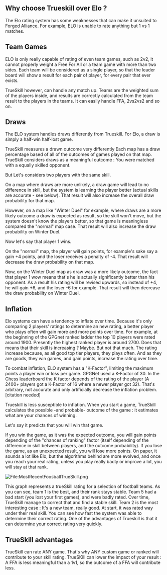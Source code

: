 ## Why choose Trueskill over Elo ?

The Elo rating system has some weaknesses that can make it unsuited to
Forged Alliance. For example, ELO is unable to rate anything but 1 vs 1
matches.

## Team Games

ELO is only really capable of rating of even team games, such as 2v2, it
cannot properly weight a Free For All or a team game with more than two
sides. Each team will be considered as a single player, so that the
leader board will show a result for each pair of player, for every pair
that ever exists.

TrueSkill however, can handle any match up. Teams are the weighted sum
of the players inside, and results are correctly calculated from the
team result to the players in the teams. It can easily handle FFA,
2vs2vs2 and so on.

## Draws

The ELO system handles draws differently from Trueskill. For Elo, a draw
is simply a half-win half-lost game.

TrueSkill measures a drawn outcome very differently Each map has a draw
percentage based of all of the outcomes of games played on that map.
TrueSkill considers draws as a meaningful outcome : You were matched
with a equally skilled opponent.

But Let's considers two players with the same skill.

On a map where draws are more unlikely, a draw game will lead to no
difference in skill, but the system is learning the player better
(actual skills are accurate - see below). That result will also increase
the overall draw probability for that map.

However, on a map like "Winter Duel" for example, where draws are a more
likely outcome a draw is expected as result, so the skill won't move,
but the system doesn't know the players better, so that game is
meaningless compared the "normal" map case. That result will also
increase the draw probability on Winter Duel.

Now let's say that player 1 wins.

On the "normal" map, the player will gain points, for example's sake say
a gain +4 points, and the loser receives a penalty of -4. That result
will decrease the draw probability on that map.

Now, on the Winter Duel map as draw was a more likely outcome, the fact
that player 1 wow means that's he is actually significantly better than
his opponent. As a result his rating will be revised upwards, so instead
of +4, he will gain +6, and the loser -6 for example. That result will
then decrease the draw probability on Winter Duel.

## Inflation

Elo systems can have a tendency to inflate over time. Because it's only
comparing 2 players' ratings to determine an new rating, a better player
who plays often will gain more and more points over time. For example,
at the beginning of the GPGnet ranked ladder the top 10 players were
rated around 1900. Presently the highest ranked player is around 2700.
Does that means that their skill is increasing ? Maybe. But not that
much. The rating increase because, as all good top tier players, they
plays often. And as they are goods, they win games, and gain points,
increase the rating over time.

To combat inflation, ELO system has a "K-Factor", limiting the maximum
points a player win or loss per game. GPGNet used a K-Factor of 30. In
the Chess leaderboard the K factor depends of the rating of the player
(A 2400+ players got a K-Factor of 16 where a newer player got 32).
That's arbitrary, not accurate and only artificially decrease the
inflation problem. \[citation needed\]

Trueskill is less susceptible to inflation. When you start a game,
TrueSkill calculates the possible -and probable- outcome of the game :
it estimates what are your chances of winning.

Let's say it predicts that you will win that game.

If you win the game, as it was the expected outcome, you will gain
points depending of the "chances of ranking" factor (itself depending of
the difference in skill between players, and the outcome probability).
If you lose the game, as an unexpected result, you will lose more
points. On paper, it sounds a lot like Elo, but the algorithms behind
are more evolved, and once you reach your real rating, unless you play
really badly or improve a lot, you will stay at that rank.

![<File:MostRecentFoosballTrueSkill.png>](MostRecentFoosballTrueSkill.png "File:MostRecentFoosballTrueSkill.png")

This graph represents a trueSkill rating for a selection of football
teams. As you can see, team 1 is the best, and their rank stays stable.
Team 5 had a bad start (you lost your first games), and were badly
rated. Over time, TrueSkill manage to correct that and find a stable
skill. Team 2 is the most interesting case : It's a new team, really
good. At start, it was rated way under their real skill. You can see how
fast the system was able to determine their correct rating. One of the
advantages of Trueskill is that it can determine your correct rating
very quickly.

## TrueSkill advantages

TrueSkill can rate ANY game. That's why ANY custom game or ranked will
contribute to your skill rating. TrueSKill can lower the impact of your
result : A FFA is less meaningful than a 1v1, so the outcome of a FFA
will contribute less.
